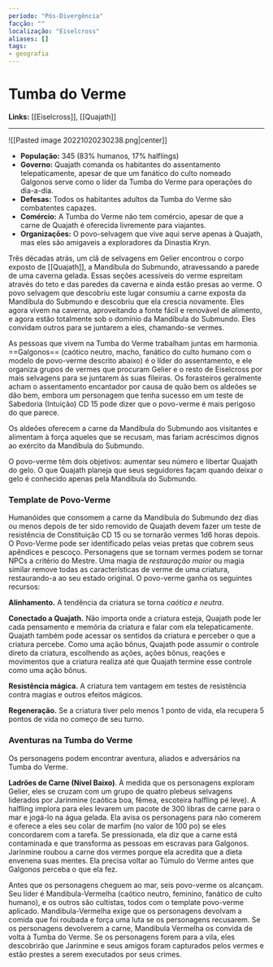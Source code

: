 ```yaml
---
período: "Pós-Divergência"
facção: ""
localização: "Eiselcross"
aliases: []
tags:
- geografia
---
```


# **Tumba do Verme**

**Links:** [[Eiselcross]], [[Quajath]]

---
![[Pasted image 20221020230238.png|center]]

- **População:** 345 (83% humanos, 17% halflings)
- **Governo:** Quajath comanda os habitantes do assentamento telepaticamente, apesar de que um fanático do culto nomeado Galgonos serve como o líder da Tumba do Verme para operações do dia-a-dia. 
- **Defesas:** Todos os habitantes adultos da Tumba do Verme são combatentes capazes.
- **Comércio:** A Tumba do Verme não tem comércio, apesar de que a carne de Quajath é oferecida livremente para viajantes.
- **Organizações:** O povo-selvagem que vive aqui serve apenas à Quajath, mas eles são amigaveis a exploradores da Dinastia Kryn.

Três décadas atrás, um clã de selvagens em Gelier encontrou o corpo exposto de [[Quajath]], a Mandíbula do Submundo, atravessando a parede de uma caverna gelada. Essas seções acessíveis do verme espreitam através do teto e das paredes da caverna e ainda estão presas ao verme. O povo selvagem que descobriu este lugar consumiu a carne exposta da Mandíbula do Submundo e descobriu que ela crescia novamente. Eles agora vivem na caverna, aproveitando a fonte fácil e renovável de alimento, e agora estão totalmente sob o domínio da Mandíbula do Submundo. Eles convidam outros para se juntarem a eles, chamando-se vermes.

As pessoas que vivem na Tumba do Verme trabalham juntas em harmonia. ==Galgonos== (caótico neutro, macho, fanático do culto humano com o modelo de povo-verme descrito abaixo) é o líder do assentamento, e ele organiza grupos de vermes que procuram Gelier e o resto de Eiselcross por mais selvagens para se juntarem às suas fileiras. Os forasteiros geralmente acham o assentamento encantador por causa de quão bem os aldeões se dão bem, embora um personagem que tenha sucesso em um teste de Sabedoria (Intuição) CD 15 pode dizer que o povo-verme é mais perigoso do que parece.

Os aldeões oferecem a carne da Mandíbula do Submundo aos visitantes e alimentam à força aqueles que se recusam, mas fariam acréscimos dignos ao exército da Mandíbula do Submundo. 

O povo-verme têm dois objetivos: aumentar seu número e libertar Quajath do gelo. O que Quajath planeja que seus seguidores façam quando deixar o gelo é conhecido apenas pela Mandíbula do Submundo.

### **Template de Povo-Verme**
Humanóides que consomem a carne da Mandíbula do Submundo dez dias ou menos depois de ter sido removido de Quajath devem fazer um teste de resistência de Constituição CD 15 ou se tornarão vermes 1d6 horas depois. O Povo-Verme pode ser identificado pelas veias pretas que cobrem seus apêndices e pescoço. Personagens que se tornam vermes podem se tornar NPCs a critério do Mestre. Uma magia de *restauração maior* ou magia similar remove todas as características de verme de uma criatura, restaurando-a ao seu estado original. O povo-verme ganha os seguintes recursos:

**Alinhamento.** A tendência da criatura se torna *caótica e neutra*. 

**Conectado a Quajath.** Não importa onde a criatura esteja, Quajath pode ler cada pensamento e memória da criatura e falar com ela telepaticamente. Quajath também pode acessar os sentidos da criatura e perceber o que a criatura percebe. Como uma ação bônus, Quajath pode assumir o controle direto da criatura, escolhendo as ações, ações bônus, reações e movimentos que a criatura realiza até que Quajath termine esse controle como uma ação bônus.

**Resistência mágica.** A criatura tem vantagem em testes de resistência contra magias e outros efeitos mágicos.

**Regeneração.** Se a criatura tiver pelo menos 1 ponto de vida, ela recupera 5 pontos de vida no começo de seu turno.

### **Aventuras na Tumba do Verme**
Os personagens podem encontrar aventura, aliados e adversários na Tumba do Verme.

**Ladrões de Carne (Nível Baixo)**. À medida que os personagens exploram Gelier, eles se cruzam com um grupo de quatro plebeus selvagens liderados por Jarinmine (caótica boa, fêmea, escoteira halfling pé leve). A halfling implora para eles levarem um pacote de 300 libras de carne para o mar e jogá-lo na água gelada. Ela avisa os personagens para não comerem e oferece a eles seu colar de marfim (no valor de 100 po) se eles concordarem com a tarefa. Se pressionada, ela diz que a carne está contaminada e que transforma as pessoas em escravas para Galgonos. Jarinmine roubou a carne dos vermes porque ela acredita que a dieta envenena suas mentes. Ela precisa voltar ao Túmulo do Verme antes que Galgonos perceba o que ela fez.

Antes que os personagens cheguem ao mar, seis povo-verme os alcançam. Seu líder é Mandibula-Vermelha (caótico neutro, feminino, fanático de culto humano), e os outros são cultistas, todos com o template povo-verme aplicado. Mandibula-Vermelha exige que os personagens devolvam a comida que foi roubada e força uma luta se os personagens recusarem. Se os personagens devolverem a carne, Mandíbula Vermelha os convida de volta à Tumba do Verme. Se os personagens forem para a vila, eles descobrirão que Jarinmine e seus amigos foram capturados pelos vermes e estão prestes a serem executados por seus crimes.